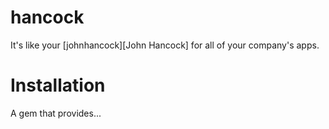 hancock
=======

It's like your [johnhancock][John Hancock] for all of your company's apps.

Installation
============

A gem that provides...

[johnhancock]: http://www.urbandictionary.com/define.php?term=john+hancock
